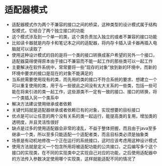 # 适配器模式
- 适配器模式作为两个不兼容的接口之间的桥梁，这种类型的设计模式属于结构型模式，它结合了两个独立接口的功能
- 这个模式涉及到一个单一的类，这个类负责加入独立的或者不兼容的接口功能
- 比如读卡器就是内存卡和笔记本之间的适配器，将内存卡插入读卡器再插入电脑就可以读取了
- 使用这种设计模式的目的是将一个类的接口转换成客户希望的另外一个接口，适配器莫得使得原本由于接口不兼容而不能一起工作的那些类可以一起工作
- 主要解决在软件系统中，常常要将一些"现存的对象"放到新的环境中，而新的环境中要求的接口是现在的对象不能满足的
- 当系统需要使用现有的类，而先用的类的接口不符合系统的要求、想建立一个可以重复使用的类，用于与一些彼此之间没有太大关系的一些类，包括一些可能在将来引进的类一起工作，这些源类不一定有一致的接口、接口的转换，将一个类插入另一个类系中
- 解决方法建议使用继承或者依赖
- 关键代码就是适配器继承或者依赖已有的对象，实现想要的目标接口
- 优点是可以让任意的两个没有关系的类一起运行，能提高类的复用，增加类的透明度，并且灵活性很好
- 缺点是过多的使用适配器会非常的凌乱，不益于整体把握，而且由于java至多继承一个类，所以至多只能适配一个适配者类，而且目标类必须是抽象类
- 场景是有动机地修改一个正在运行的系统接口，这时应该考虑用这种设计模式
- 使用方法就是定义一个包含所用将被适配功能的公共接口，之后编写多个这个接口的实现类，在不同的实现类中之实现自己对应的功能，之后使用适配器中的方法传入参数决定使用哪个实现类，这样就能适配不同的情况了